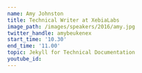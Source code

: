 ```yaml
---
name: Amy Johnston
title: Technical Writer at XebiaLabs
image_path: /images/speakers/2016/amy.jpg
twitter_handle: amybeukenex
start_time: '10.30'
end_time: '11.00'
topic: Jekyll for Technical Documentation
youtube_id:
---
```

